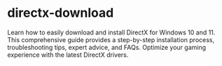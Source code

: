 # directx-download
Learn how to easily download and install DirectX for Windows 10 and 11. This comprehensive guide provides a step-by-step installation process, troubleshooting tips, expert advice, and FAQs. Optimize your gaming experience with the latest DirectX drivers.
